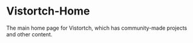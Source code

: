 # Vistortch-Home
The main home page for Vistortch, which has community-made projects and other content.
